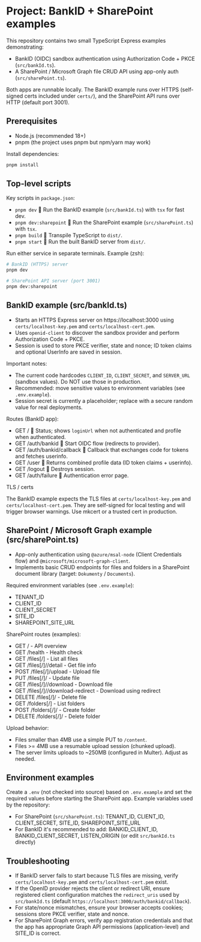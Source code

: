 # Project: BankID + SharePoint examples

This repository contains two small TypeScript Express examples demonstrating:

- BankID (OIDC) sandbox authentication using Authorization Code + PKCE (`src/bankId.ts`).
- A SharePoint / Microsoft Graph file CRUD API using app-only auth (`src/sharePoint.ts`).

Both apps are runnable locally. The BankID example runs over HTTPS (self-signed certs included under `certs/`), and the SharePoint API runs over HTTP (default port 3001).

## Prerequisites

- Node.js (recommended 18+)
- pnpm (the project uses pnpm but npm/yarn may work)

Install dependencies:

```bash
pnpm install
```

## Top-level scripts

Key scripts in `package.json`:

- `pnpm dev`  Run the BankID example (`src/bankId.ts`) with `tsx` for fast dev.
- `pnpm dev:sharepoint`  Run the SharePoint example (`src/sharePoint.ts`) with `tsx`.
- `pnpm build`  Transpile TypeScript to `dist/`.
- `pnpm start`  Run the built BankID server from `dist/`.

Run either service in separate terminals. Example (zsh):

```bash
# BankID (HTTPS) server
pnpm dev

# SharePoint API server (port 3001)
pnpm dev:sharepoint
```

## BankID example (src/bankId.ts)

- Starts an HTTPS Express server on https://localhost:3000 using `certs/localhost-key.pem` and `certs/localhost-cert.pem`.
- Uses `openid-client` to discover the sandbox provider and perform Authorization Code + PKCE.
- Session is used to store PKCE verifier, state and nonce; ID token claims and optional UserInfo are saved in session.

Important notes:

- The current code hardcodes `CLIENT_ID`, `CLIENT_SECRET`, and `SERVER_URL` (sandbox values). Do NOT use those in production.
- Recommended: move sensitive values to environment variables (see `.env.example`).
- Session secret is currently a placeholder; replace with a secure random value for real deployments.

Routes (BankID app):

- GET /  Status; shows `loginUrl` when not authenticated and profile when authenticated.
- GET /auth/bankid  Start OIDC flow (redirects to provider).
- GET /auth/bankid/callback  Callback that exchanges code for tokens and fetches userinfo.
- GET /user  Returns combined profile data (ID token claims + userinfo).
- GET /logout  Destroys session.
- GET /auth/failure  Authentication error page.

TLS / certs

The BankID example expects the TLS files at `certs/localhost-key.pem` and `certs/localhost-cert.pem`. They are self-signed for local testing and will trigger browser warnings. Use mkcert or a trusted cert in production.

## SharePoint / Microsoft Graph example (src/sharePoint.ts)

- App-only authentication using `@azure/msal-node` (Client Credentials flow) and `@microsoft/microsoft-graph-client`.
- Implements basic CRUD endpoints for files and folders in a SharePoint document library (target: `Dokumenty` / `Documents`).

Required environment variables (see `.env.example`):

- TENANT_ID
- CLIENT_ID
- CLIENT_SECRET
- SITE_ID
- SHAREPOINT_SITE_URL

SharePoint routes (examples):

- GET    /                                           - API overview
- GET    /health                                     - Health check
- GET    /files[/<folder>]                           - List all files
- GET    /files[/<folder>]/<file>/detail             - Get file info
- POST   /files[/<folder>]/upload                    - Upload file
- PUT    /files[/<folder>]/<file>                    - Update file
- GET    /files[/<folder>]/<file>/download           - Download file
- GET    /files[/<folder>]/<file>/download-redirect  - Download using redirect
- DELETE /files[/<folder>]/<file>                    - Delete file
- GET    /folders[/<folder>]                         - List folders
- POST   /folders[/<subfolder>]/<folder>             - Create folder
- DELETE /folders[/<subfolder>]/<folder>             - Delete folder

Upload behavior:

- Files smaller than 4MB use a simple PUT to `/content`.
- Files >= 4MB use a resumable upload session (chunked upload).
- The server limits uploads to ~250MB (configured in Multer). Adjust as needed.

## Environment examples

Create a `.env` (not checked into source) based on `.env.example` and set the required values before starting the SharePoint app. Example variables used by the repository:

- For SharePoint (`src/sharePoint.ts`): TENANT_ID, CLIENT_ID, CLIENT_SECRET, SITE_ID, SHAREPOINT_SITE_URL
- For BankID it's recommended to add: BANKID_CLIENT_ID, BANKID_CLIENT_SECRET, LISTEN_ORIGIN (or edit `src/bankId.ts` directly)

## Troubleshooting

- If BankID server fails to start because TLS files are missing, verify `certs/localhost-key.pem` and `certs/localhost-cert.pem` exist.
- If the OpenID provider rejects the client or redirect URI, ensure registered client configuration matches the `redirect_uris` used by `src/bankId.ts` (default `https://localhost:3000/auth/bankid/callback`).
- For state/nonce mismatches, ensure your browser accepts cookies; sessions store PKCE verifier, state and nonce.
- For SharePoint Graph errors, verify app registration credentials and that the app has appropriate Graph API permissions (application-level) and SITE_ID is correct.
